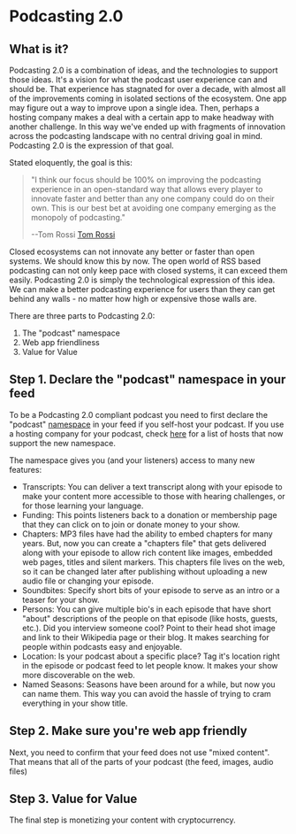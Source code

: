 # Podcasting 2.0


## What is it?

Podcasting 2.0 is a combination of ideas, and the technologies to support those ideas.  It's a vision for what the podcast user experience can and should
be.  That experience has stagnated for over a decade, with almost all of the improvements coming in isolated sections of the ecosystem.  One app may figure
out a way to improve upon a single idea.  Then, perhaps a hosting company makes a deal with a certain app to make headway with another challenge.  In this
way we've ended up with fragments of innovation across the podcasting landscape with no central driving goal in mind.  Podcasting 2.0 is the expression of
that goal.

Stated eloquently, the goal is this:

  > "I think our focus should be 100% on improving the podcasting experience in an open-standard way that allows every player to innovate faster
  > and better than any one company could do on their own. This is our best bet at avoiding one company emerging as the monopoly of podcasting."
  >
  > --Tom Rossi [Tom Rossi](https://podcastindex.social/@tomrossi7/105839063781381384)


Closed ecosystems can not innovate any better or faster than open systems.  We should know this by now.  The open world of RSS based podcasting can not only
keep pace with closed systems, it can exceed them easily.  Podcasting 2.0 is simply the technological expression of this idea.  We can make a better podcasting
experience for users than they can get behind any walls - no matter how high or expensive those walls are.

There are three parts to Podcasting 2.0:

1. The "podcast" namespace
2. Web app friendliness
3. Value for Value


## Step 1. Declare the "podcast" namespace in your feed

To be a Podcasting 2.0 compliant podcast you need to first declare the "podcast"
[namespace](https://github.com/Podcastindex-org/podcast-namespace/blob/main/docs/1.0.md) in your feed if you self-host your podcast.  If you
use a hosting company for your podcast, check [here](https://podcastindex.org/apps) for a list of hosts that now support the new namespace.

The namespace gives you (and your listeners) access to many new features:

 - Transcripts: You can deliver a text transcript along with your episode to make your content more accessible to those with hearing challenges, or for those
                learning your language.
 - Funding: This points listeners back to a donation or membership page that they can click on to join or donate money to your show.
 - Chapters: MP3 files have had the ability to embed chapters for many years.  But, now you can create a "chapters file" that gets delivered along with your
             episode to allow rich content like images, embedded web pages, titles and silent markers.  This chapters file lives on the web, so it can be
             changed later after publishing without uploading a new audio file or changing your episode.
 - Soundbites: Specify short bits of your episode to serve as an intro or a teaser for your show.
 - Persons: You can give multiple bio's in each episode that have short "about" descriptions of the people on that episode (like hosts, guests, etc.).  Did you
            interview someone cool?  Point to their head shot image and link to their Wikipedia page or their blog.  It makes searching for people within podcasts
            easy and enjoyable.
 - Location: Is your podcast about a specific place?  Tag it's location right in the episode or podcast feed to let people know.  It makes your show more
             discoverable on the web.
 - Named Seasons: Seasons have been around for a while, but now you can name them.  This way you can avoid the hassle of trying to cram everything in your show title.


## Step 2. Make sure you're web app friendly

Next, you need to confirm that your feed does not use "mixed content".  That means that all of the parts of your podcast (the feed, images, audio files)


## Step 3. Value for Value

The final step is monetizing your content with cryptocurrency.